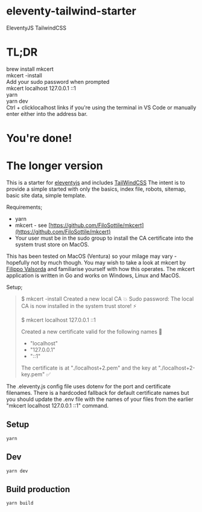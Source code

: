 # eleventy-tailwind-starter
EleventyJS TailwindCSS

# TL;DR
brew install mkcert  
mkcert -install  
Add your sudo password when prompted  
mkcert localhost 127.0.0.1 ::1  
yarn  
yarn dev  
Ctrl + clicklocalhost links if you're using the terminal in VS Code or manually enter either into the address bar.
# You're done!

# The longer version

This is a starter for [eleventyjs](https://www.11ty.dev/) and includes [TailWindCSS](https://tailwindcss.com/)
The intent is to provide a simple started with only the basics, index file, robots, sitemap, basic site data, simple template.

Requirements;
- yarn
- mkcert - see [https://github.com/FiloSottile/mkcert](https://github.com/FiloSottile/mkcert)
- Your user must be in the sudo group to install the CA certificate into the system trust store on MacOS.

This has been tested on MacOS (Ventura) so your milage may vary - hopefully not by much though.
You may wish to take a look at mkcert by [Filippo Valsorda](https://github.com/FiloSottile) and familiarise yourself with how this operates. 
The mkcert application is written in Go and works on Windows, Linux and MacOS. 


Setup;
> $ mkcert -install
> Created a new local CA 💥
> Sudo password:
> The local CA is now installed in the system trust store! ⚡️
> 
> $ mkcert localhost 127.0.0.1 ::1
> 
> Created a new certificate valid for the following names 📜
> - "localhost"
> - "127.0.0.1"
> - "::1"
> 
> The certificate is at "./localhost+2.pem" and the key at "./localhost+2-key.pem" ✅


The .eleventy.js config file uses dotenv for the port and certificate filenames.
There is a hardcoded fallback for default certificate names but you should update the .env file 
with the names of your files from the earlier "mkcert localhost 127.0.0.1 ::1" command.


## Setup
```
yarn
```

## Dev
```
yarn dev
```

## Build production
```
yarn build
```